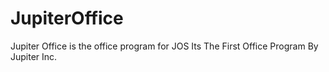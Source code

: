 # JupiterOffice
Jupiter Office is the office program for JOS Its The First Office Program By Jupiter Inc.
